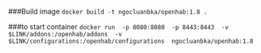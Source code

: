 ###Build image
`docker build -t ngocluanbka/openhab:1.8 .`

###to start container
`docker run 
-p 8080:8080 
-p 8443:8443 
-v $LINK/addons:/openhab/addons 
-v $LINK/configurations:/openhab/configurations 
ngocluanbka/openhab:1.8
`
